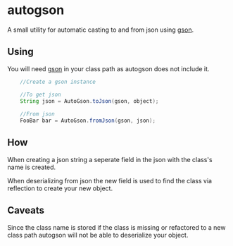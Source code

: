 # autogson
 
A small utility for automatic casting to and from json using [gson](https://github.com/google/gson).

## Using

You will need [gson](https://github.com/google/gson) in your class path as autogson does not include it.

```java
	//Create a gson instance

	//To get json
	String json = AutoGson.toJson(gson, object);
	
	//From json
	FooBar bar = AutoGson.fromJson(gson, json);
```

## How

When creating a json string a seperate field in the json with the class's name is created.

When deserializing from json the new field is used to find the class via reflection to create your new object.

## Caveats

Since the class name is stored if the class is missing or refactored to a new class path autogson will not be able to deserialize your object.